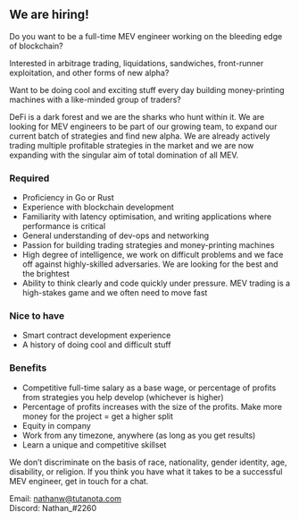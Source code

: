 ## We are hiring!

Do you want to be a full-time MEV engineer working on the bleeding edge of blockchain?

Interested in arbitrage trading, liquidations, sandwiches, front-runner exploitation, and other forms of new alpha?

Want to be doing cool and exciting stuff every day building money-printing machines with a like-minded group of traders?

DeFi is a dark forest and we are the sharks who hunt within it. We are looking for MEV engineers to be part of our growing team, to expand our current batch of strategies and find new alpha. We are already actively trading multiple profitable strategies in the market and we are now expanding with the singular aim of total domination of all MEV.

### Required
- Proficiency in Go or Rust
- Experience with blockchain development
- Familiarity with latency optimisation, and writing applications where performance is critical
- General understanding of dev-ops and networking
- Passion for building trading strategies and money-printing machines
- High degree of intelligence, we work on difficult problems and we face off against highly-skilled adversaries. We are looking for the best and the brightest
- Ability to think clearly and code quickly under pressure. MEV trading is a high-stakes game and we often need to move fast

### Nice to have
- Smart contract development experience
- A history of doing cool and difficult stuff

### Benefits
- Competitive full-time salary as a base wage, or percentage of profits from strategies you help develop (whichever is higher)
- Percentage of profits increases with the size of the profits. Make more money for the project = get a higher split
- Equity in company
- Work from any timezone, anywhere (as long as you get results)
- Learn a unique and competitive skillset

We don’t discriminate on the basis of race, nationality, gender identity, age, disability, or religion. If you think you have what it takes to be a successful MEV engineer, get in touch for a chat.

Email: nathanw@tutanota.com  
Discord: Nathan_#2260
